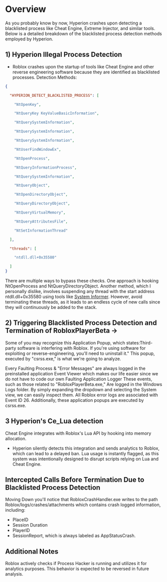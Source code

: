 # Overview
As you probably know by now, Hyperion crashes upon detecting a blacklisted process like Cheat Engine, Extreme Injector, and similar tools. Below is a detailed breakdown of the blacklisted process detection methods employed by Hyperion.

## 1) Hyperion Illegal Process Detection
- Roblox crashes upon the startup of tools like Cheat Engine and other reverse engineering software because they are identified as blacklisted processes.
Detection Methods:
```json
{

  "HYPERION_DETECT_BLACKLISTED_PROCESS": [

    "NtOpenKey",

    "NtQueryKey KeyValueBasicInformation",

    "NtQuerySystemInformation",

    "NtQuerySystemInformation",

    "NtQuerySystemInformation",

    "NtUserFindWindowEx",

    "NtOpenProcess",

    "NtQueryInformationProcess",

    "NtQuerySystemInformation",

    "NtQueryObject",

    "NtOpenDirectoryObject",

    "NtQueryDirectoryObject",

    "NtQueryVirtualMemory",

    "NtQueryAttributesFile",

    "NtSetInformationThread"

  ],

  "threads": [

    "ntdll.dll+0x35580"

  ]
}
```

There are multiple ways to bypass these checks. One approach is hooking NtOpenProcess and NtQueryDirectoryObject.
Another method, which I personally dislike, involves suspending any thread with the start address ntdll.dll+0x35580 using tools like [System Informer](https://systeminformer.com/). However, avoid terminating these threads, as it leads to an endless cycle of new calls since they will continuously be added to the stack.

## 2) Triggering Blacklisted Process Detection and Termination of RobloxPlayerBeta ->
Some of you may recognize this Application Popup, which states:Third-party software is interfering with Roblox. If you're using software for exploiting or reverse-engineering, you'll need to uninstall it."
This popup, executed by "csrss.exe," is what we're going to analyze.

Every Faulting Process & "Error Messages" are always logged in the preinstalled application Event Viewer
which makes our life easier since we do not have to code our own Faulting Application Logger
These events, such as those related to "RobloxPlayerBeta.exe,"
Are logged in the Windows Logs folder. By simply expanding the dropdown and selecting the System view, we can easily inspect them.
All Roblox error logs are associated with Event ID 26. Additionally, these application popups are executed by csrss.exe.

## 3 Hyperion's Ce_Lua detection
Cheat Engine integrates with Roblox's Lua API by hooking into memory allocation.
- Hyperion silently detects this integration and sends analytics to Roblox, which can lead to a delayed ban. Lua usage is instantly flagged, as this system was intentionally designed to disrupt scripts relying on Lua and Cheat Engine.

## Intercepted Calls Before Termination Due to Blacklisted Process Detection
Moving Down
you'll notice that RobloxCrashHandler.exe writes to the path Roblox/logs/crashes/attachments
which contains crash logged information, including:
- PlaceID
- Session Duration
- PlayerID
- SessionReport, which is always labeled as AppStatusCrash.

## Additional Notes
Roblox actively checks if Process Hacker is running and utilizes it for analytics purposes. This behavior is expected to be reversed in future analysis.
